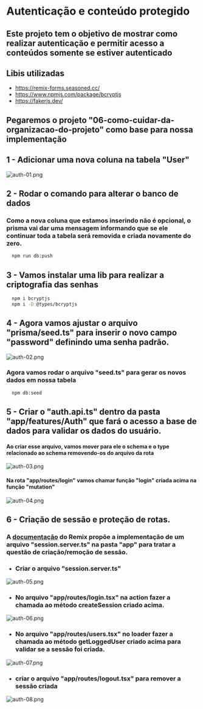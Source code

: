 # Autenticação e conteúdo protegido

## Este projeto tem o objetivo de mostrar como realizar autenticação e permitir acesso a conteúdos somente se estiver autenticado

## Libis utilizadas

- https://remix-forms.seasoned.cc/
- https://www.npmjs.com/package/bcryptjs
- https://fakerjs.dev/

## Pegaremos o projeto "06-como-cuidar-da-organizacao-do-projeto" como base para nossa implementação

## 1 - Adicionar uma nova coluna na tabela **"User"**

![auth-01.png](documentation/auth-01.png)

## 2 - Rodar o comando para alterar o banco de dados

### Como a nova coluna que estamos inserindo não é opcional, o prisma vai dar uma mensagem informando que se ele continuar toda a tabela será removida e criada novamente do zero.

```sh
  npm run db:push
```

## 3 - Vamos instalar uma lib para realizar a criptografia das senhas

```sh
  npm i bcryptjs
  npm i -D @types/bcryptjs
```

## 4 - Agora vamos ajustar o arquivo **"prisma/seed.ts"** para inserir o novo campo "password" definindo uma senha padrão.

![auth-02.png](documentation/auth-02.png)

### Agora vamos rodar o arquivo **"seed.ts"** para gerar os novos dados em nossa tabela

```sh
  npm db:seed
```

## 5 - Criar o **"auth.api.ts"** dentro da pasta **"app/features/Auth"** que fará o acesso a base de dados para validar os dados do usuário.

#### Ao criar esse arquivo, vamos mover para ele o schema e o type relacionado ao schema removendo-os do arquivo da rota

![auth-03.png](documentation/auth-03.png)

#### Na rota **"app/routes/login"** vamos chamar função **"login"** criada acima na função **"mutation"**

![auth-04.png](documentation/auth-04.png)

## 6 - Criação de sessão e proteção de rotas.

### A [documentação](https://remix.run/docs/en/1.14.3/utils/sessions) do Remix propõe a implementação de um arquivo **"session.server.ts"** na pasta **"app"** para tratar a questão de criação/remoção de sessão.

- ### Criar o arquivo **"session.server.ts"**

![auth-05.png](documentation/auth-05.png)

- ### No arquivo **"app/routes/login.tsx"** na **action** fazer a chamada ao método **createSession** criado acima.

![auth-06.png](documentation/auth-06.png)

- ### No arquivo **"app/routes/users.tsx"** no **loader** fazer a chamada ao método **getLoggedUser** criado acima para validar se a sessão foi criada.

![auth-07.png](documentation/auth-07.png)

- ### criar o arquivo **"app/routes/logout.tsx"** para remover a sessão criada

![auth-08.png](documentation/auth-08.png)
